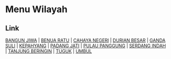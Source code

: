 # Menu Wilayah

## Link

[BANGUN JIWA](https://github.com/gigit-pemilu/pemilu-2024-17-bengkulu/tree/main/pileg-dpr/hitung-suara/sub/17-bengkulu/sub/04-kaur/sub/10-luas/sub/2001-bangun-jiwa)
 | 
[BENUA RATU](https://github.com/gigit-pemilu/pemilu-2024-17-bengkulu/tree/main/pileg-dpr/hitung-suara/sub/17-bengkulu/sub/04-kaur/sub/10-luas/sub/2008-benua-ratu)
 | 
[CAHAYA NEGERI](https://github.com/gigit-pemilu/pemilu-2024-17-bengkulu/tree/main/pileg-dpr/hitung-suara/sub/17-bengkulu/sub/04-kaur/sub/10-luas/sub/2002-cahaya-negeri)
 | 
[DURIAN BESAR](https://github.com/gigit-pemilu/pemilu-2024-17-bengkulu/tree/main/pileg-dpr/hitung-suara/sub/17-bengkulu/sub/04-kaur/sub/10-luas/sub/2005-durian-besar)
 | 
[GANDA SULI](https://github.com/gigit-pemilu/pemilu-2024-17-bengkulu/tree/main/pileg-dpr/hitung-suara/sub/17-bengkulu/sub/04-kaur/sub/10-luas/sub/2004-ganda-suli)
 | 
[KEPAHYANG](https://github.com/gigit-pemilu/pemilu-2024-17-bengkulu/tree/main/pileg-dpr/hitung-suara/sub/17-bengkulu/sub/04-kaur/sub/10-luas/sub/2010-kepahyang)
 | 
[PADANG JATI](https://github.com/gigit-pemilu/pemilu-2024-17-bengkulu/tree/main/pileg-dpr/hitung-suara/sub/17-bengkulu/sub/04-kaur/sub/10-luas/sub/2003-padang-jati)
 | 
[PULAU PANGGUNG](https://github.com/gigit-pemilu/pemilu-2024-17-bengkulu/tree/main/pileg-dpr/hitung-suara/sub/17-bengkulu/sub/04-kaur/sub/10-luas/sub/2011-pulau-panggung)
 | 
[SERDANG INDAH](https://github.com/gigit-pemilu/pemilu-2024-17-bengkulu/tree/main/pileg-dpr/hitung-suara/sub/17-bengkulu/sub/04-kaur/sub/10-luas/sub/2012-serdang-indah)
 | 
[TANJUNG BERINGIN](https://github.com/gigit-pemilu/pemilu-2024-17-bengkulu/tree/main/pileg-dpr/hitung-suara/sub/17-bengkulu/sub/04-kaur/sub/10-luas/sub/2006-tanjung-beringin)
 | 
[TUGUK](https://github.com/gigit-pemilu/pemilu-2024-17-bengkulu/tree/main/pileg-dpr/hitung-suara/sub/17-bengkulu/sub/04-kaur/sub/10-luas/sub/2009-tuguk)
 | 
[UMBUL](https://github.com/gigit-pemilu/pemilu-2024-17-bengkulu/tree/main/pileg-dpr/hitung-suara/sub/17-bengkulu/sub/04-kaur/sub/10-luas/sub/2007-umbul)

